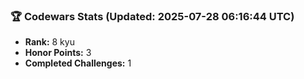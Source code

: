 ### 🏆 Codewars Stats (Updated: 2025-07-28 06:16:44 UTC)

- **Rank:** 8 kyu
- **Honor Points:** 3
- **Completed Challenges:** 1

